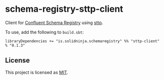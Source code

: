 # schema-registry-sttp-client

Client for [Confluent Schema Registry][schema-registry] using [sttp].

To use, add the following to `build.sbt`:

`libraryDependencies += "is.solidninja.schemaregistry" %% "sttp-client" % "0.1.3"`

## License

This project is licensed as [MIT][mit-license]. 

[mit-license]: https://opensource.org/licenses/MIT
[schema-registry]: https://docs.confluent.io/current/schema-registry/index.html
[sttp]: https://sttp.readthedocs.io/en/latest/
